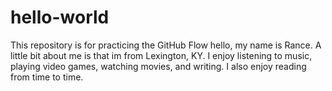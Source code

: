 # hello-world
This repository is for practicing the GitHub Flow
hello, my name is Rance. A little bit about me is that im from Lexington, KY. I enjoy listening to music, playing video games, watching movies, and writing. I also enjoy reading from time to time.
